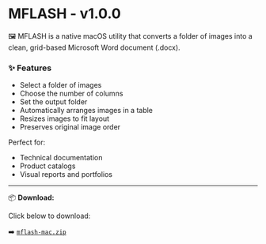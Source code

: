 # MFLASH - v1.0.0

🖼️ MFLASH is a native macOS utility that converts a folder of images into a clean, grid-based Microsoft Word document (.docx).

### ✨ Features
- Select a folder of images
- Choose the number of columns
- Set the output folder
- Automatically arranges images in a table
- Resizes images to fit layout
- Preserves original image order

Perfect for:
- Technical documentation
- Product catalogs
- Visual reports and portfolios

---

📦 **Download:**

Click below to download:

➡️ [`mflash-mac.zip`](https://github.com/Naxod-com/mflash/releases/download/mflash/mflash-mac.zip)
